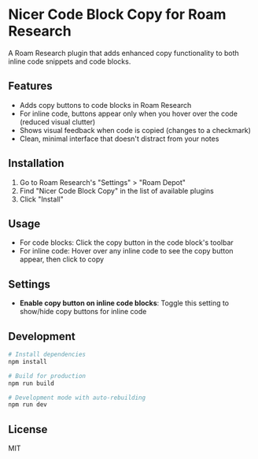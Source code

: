 # Nicer Code Block Copy for Roam Research

A Roam Research plugin that adds enhanced copy functionality to both inline code snippets and code blocks.

## Features

- Adds copy buttons to code blocks in Roam Research
- For inline code, buttons appear only when you hover over the code (reduced visual clutter)
- Shows visual feedback when code is copied (changes to a checkmark)
- Clean, minimal interface that doesn't distract from your notes

## Installation

1. Go to Roam Research's "Settings" > "Roam Depot"
2. Find "Nicer Code Block Copy" in the list of available plugins
3. Click "Install"

## Usage

- For code blocks: Click the copy button in the code block's toolbar
- For inline code: Hover over any inline code to see the copy button appear, then click to copy

## Settings

- **Enable copy button on inline code blocks**: Toggle this setting to show/hide copy buttons for inline code

## Development

```bash
# Install dependencies
npm install

# Build for production
npm run build

# Development mode with auto-rebuilding
npm run dev
```

## License

MIT
